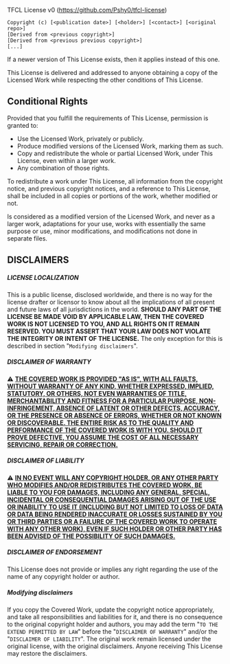 <div                                                            />
<div    THIS IS NOT A TEXT FILE                                 />
<div    VISUALIZE IT WITH A PROPER MARKDOWN RENDERER            />
<div                                                            />
<div    BLABLALALALALALALLALLA                                  />
<div                                                            />
<div    IF YOU CAN READ THIS TEXT THEN THE LICENSE IS NOT WHAT  />
<div    YOU ARE READING                                         />
<div                                                            />



TFCL License v0 (https://github.com/Pshy0/tfcl-license)

    Copyright (c) [<publication date>] [<holder>] [<contact>] [<original repo>]
    [Derived from <previous copyright>]
    [Derived from <previous previous copyright>]
    [...]



If a newer version of This License exists, then it applies instead of this one.

This License is delivered and addressed to anyone obtaining a copy of the Licensed Work while respecting the other conditions of This License.



## Conditional Rights

Provided that you fulfill the requirements of This License, permission is granted to:
- Use the Licensed Work, privately or publicly.
- Produce modified versions of the Licensed Work, marking them as such.
- Copy and redistribute the whole or partial Licensed Work, under This License, even within a larger work.
- Any combination of those rights.

To redistribute a work under This License, all information from the copyright notice, and previous copyright notices, and a reference to This License, shall be included in all copies or portions of the work, whether modified or not.

Is considered as a modified version of the Licensed Work, and never as a larger work, adaptations for your use, works with essentially the same purpose or use, minor modifications, and modifications not done in separate files.



## DISCLAIMERS

##### LICENSE LOCALIZATION
This is a public license, disclosed worldwide, and there is no way for the license drafter or licensor to know about all the implications of all present and future laws of all jurisdictions in the world.
**SHOULD ANY PART OF THE LICENSE BE MADE VOID BY APPLICABLE LAW, THEN THE COVERED WORK IS NOT LICENSED TO YOU, AND ALL RIGHTS ON IT REMAIN RESERVED. YOU MUST ASSERT THAT YOUR LAW DOES NOT VIOLATE THE INTEGRITY OR INTENT OF THE LICENSE.**
The only exception for this is described in section "`Modifying disclaimers`".

##### DISCLAIMER OF WARRANTY
⚠️ [**THE COVERED WORK IS PROVIDED "AS IS", WITH ALL FAULTS, WITHOUT WARRANTY OF ANY KIND, WHETHER EXPRESSED, IMPLIED, STATUTORY, OR OTHERS, NOT EVEN WARRANTIES OF TITLE, MERCHANTABILITY AND FITNESS FOR A PARTICULAR PURPOSE, NON-INFRINGEMENT, ABSENCE OF LATENT OR OTHER DEFECTS, ACCURACY, OR THE PRESENCE OR ABSENCE OF ERRORS, WHETHER OR NOT KNOWN OR DISCOVERABLE. THE ENTIRE RISK AS TO THE QUALITY AND PERFORMANCE OF THE COVERED WORK IS WITH YOU. SHOULD IT PROVE DEFECTIVE, YOU ASSUME THE COST OF ALL NECESSARY SERVICING, REPAIR OR CORRECTION.**](#)

##### DISCLAIMER OF LIABILITY
⚠️ [**IN NO EVENT WILL ANY COPYRIGHT HOLDER, OR ANY OTHER PARTY WHO MODIFIES AND/OR REDISTRIBUTES THE COVERED WORK, BE LIABLE TO YOU FOR DAMAGES, INCLUDING ANY GENERAL, SPECIAL, INCIDENTAL OR CONSEQUENTIAL DAMAGES ARISING OUT OF THE USE OR INABILITY TO USE IT (INCLUDING BUT NOT LIMITED TO LOSS OF DATA OR DATA BEING RENDERED INACCURATE OR LOSSES SUSTAINED BY YOU OR THIRD PARTIES OR A FAILURE OF THE COVERED WORK TO OPERATE WITH ANY OTHER WORK), EVEN IF SUCH HOLDER OR OTHER PARTY HAS BEEN ADVISED OF THE POSSIBILITY OF SUCH DAMAGES.**](#)

##### DISCLAIMER OF ENDORSEMENT
This License does not provide or implies any right regarding the use of the name of any copyright holder or author.

##### Modifying disclaimers
If you copy the Covered Work, update the copyright notice appropriately, and take all responsibilities and liabilities for it, and there is no consequence to the original copyright holder and authors, you may add the term "`TO THE EXTEND PERMITTED BY LAW`" before the "`DISCLAIMER OF WARRANTY`" and/or the "`DISCLAIMER OF LIABILITY`". The original work remain licensed under the original license, with the original disclaimers. Anyone receiving This License may restore the disclaimers.
